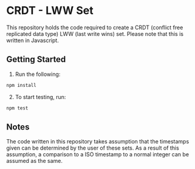 # CRDT - LWW Set

This repository holds the code required to create a CRDT (conflict free replicated data type) LWW (last write wins) set.
Please note that this is written in Javascript.

## Getting Started

1) Run the following:
```bash
npm install
```

2) To start testing, run:
```bash
npm test
```

## Notes
The code written in this repository takes assumption that the timestamps given can be determined by the user of these sets.
As a result of this assumption, a comparison to a ISO timestamp to a normal integer can be assumed as the same.
